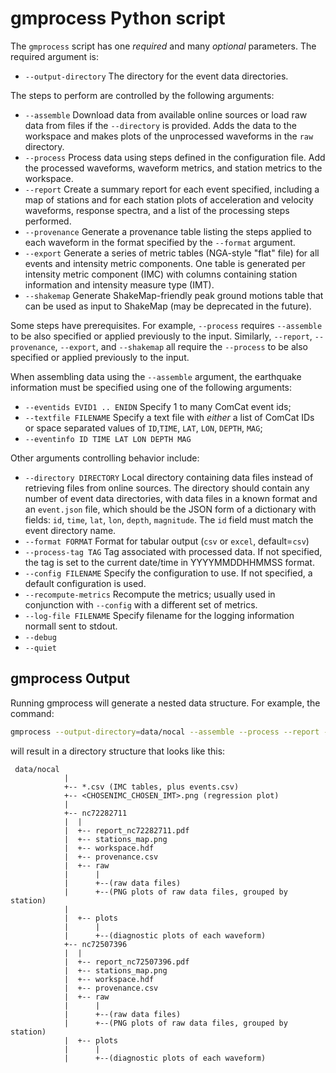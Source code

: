 # gmprocess Python script

The `gmprocess` script has one *required* and many *optional* parameters. The
required argument is:
* `--output-directory` The directory for the event data
  directories.

The steps to perform are controlled by the following arguments:
* `--assemble` Download data from available online sources or load raw
  data from files if the `--directory` is provided. Adds the data to
  the workspace and makes plots of the unprocessed waveforms in the
  `raw` directory.
* `--process` Process data using steps defined in the configuration
  file. Add the processed waveforms, waveform metrics, and station
  metrics to the workspace.
* `--report` Create a summary report for each event specified,
  including a map of stations and for each station plots of
  acceleration and velocity waveforms, response spectra, and a list of
  the processing steps performed.
* `--provenance` Generate a provenance table listing the steps applied
  to each waveform in the format specified by the `--format` argument.
* `--export` Generate a series of metric tables (NGA-style "flat" file) for all
  events and intensity metric components. One table is generated per
  intensity metric component (IMC) with columns containing station
  information and intensity measure type (IMT).
* `--shakemap` Generate ShakeMap-friendly peak ground motions table
  that can be used as input to ShakeMap (may be deprecated in the future).

Some steps have prerequisites. For example, `--process` requires
`--assemble` to be also specified or applied previously to the
input. Similarly, `--report`, `--provenance`, `--export`, and
`--shakemap` all require the `--process` to be also specified or
applied previously to the input.

When assembling data using the `--assemble` argument, the earthquake
information must be specified using one of the following arguments:
* `--eventids EVID1 .. ENIDN` Specify 1 to many  ComCat event ids;
* `--textfile FILENAME` Specify a text file with *either* a list of
  ComCat IDs or space separated values of `ID`,`TIME`, `LAT`, `LON`,
  `DEPTH`, `MAG`;
* `--eventinfo ID TIME LAT LON DEPTH MAG`

Other arguments controlling behavior include:
* `--directory DIRECTORY` Local directory containing data files instead of
  retrieving files from online sources. The directory should contain
  any number of event data directories, with data files in a known
  format and an `event.json` file, which should be the JSON form of a
  dictionary with fields: `id`, `time`, `lat`, `lon`, `depth`,
  `magnitude`. The `id` field must match the event directory name.
* `--format FORMAT` Format for tabular output (`csv` or `excel`, default=`csv`)
* `--process-tag TAG` Tag associated with processed data. If not
  specified, the tag is set to the current date/time in YYYYMMDDHHMMSS format.
* `--config FILENAME` Specify the configuration to use. If not
  specified, a default configuration is used.
* `--recompute-metrics` Recompute the metrics; usually used in
  conjunction with `--config` with a different set of metrics.
* `--log-file FILENAME` Specify filename for the logging information
  normall sent to stdout.
* `--debug` 
* `--quiet`

## gmprocess Output

Running gmprocess will generate a nested data structure. For example, the command:

```bash
gmprocess --output-directory=data/nocal --assemble --process --report --provenance --export -eventids nc72282711 nc72507396
```
 will result in a directory structure that looks like this:
```
 data/nocal
            |
            +-- *.csv (IMC tables, plus events.csv)
            +-- <CHOSENIMC_CHOSEN_IMT>.png (regression plot)
            |    
            +-- nc72282711
            |  |  
            |  +-- report_nc72282711.pdf
            |  +-- stations_map.png
            |  +-- workspace.hdf
            |  +-- provenance.csv
            |  +-- raw
            |      |
            |      +--(raw data files)
            |      +--(PNG plots of raw data files, grouped by station)
            |   
            |  +-- plots
            |      |
            |      +--(diagnostic plots of each waveform)
            +-- nc72507396
            |  |  
            |  +-- report_nc72507396.pdf
            |  +-- stations_map.png
            |  +-- workspace.hdf
            |  +-- provenance.csv
            |  +-- raw
            |      |
            |      +--(raw data files)
            |      +--(PNG plots of raw data files, grouped by station)
            |  +-- plots
            |      |
            |      +--(diagnostic plots of each waveform)
```
